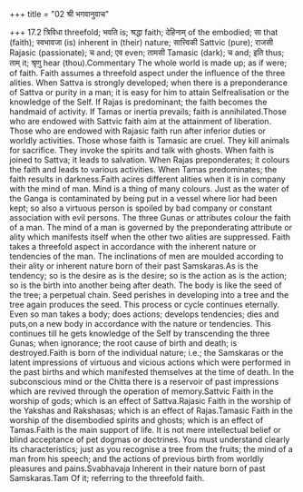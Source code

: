 +++
title = "02 श्री भगवानुवाच"

+++
17.2 त्रिविधा threefold; भवति is; श्रद्धा faith; देहिनाम् of the
embodied; सा that (faith); स्वभावजा (is) inherent in (their) nature;
सात्त्विकी Sattvic (pure); राजसी Rajasic (passionate); च and; एव even;
तामसी Tamasic (dark); च and; इति thus; ताम् it; श्रृणु hear
(thou).Commentary The whole world is made up; as if were; of faith.
Faith assumes a threefold aspect under the influence of the three
alities. When Sattva is strongly developed; when there is a
preponderance of Sattva or purity in a man; it is easy for him to attain
Selfrealisation or the knowledge of the Self. If Rajas is predominant;
the faith becomes the handmaid of activity. If Tamas or inertia
prevails; faith is annihilated.Those who are endowed with Sattvic faith
aim at the attainment of liberation. Those who are endowed with Rajasic
faith run after inferior duties or worldly activities. Those whose faith
is Tamasic are cruel. They kill animals for sacrifice. They invoke the
spirits and talk with ghosts. When faith is joined to Sattva; it leads
to salvation. When Rajas preponderates; it colours the faith and leads
to various activities. When Tamas predominates; the faith results in
darkness.Faith acires different alities when it is in company with the
mind of man. Mind is a thing of many colours. Just as the water of the
Ganga is contaminated by being put in a vessel where lior had been kept;
so also a virtuous person is spoiled by bad company or constant
association with evil persons. The three Gunas or attributes colour the
faith of a man. The mind of a man is governed by the preponderating
attribute or ality which manifests itself when the other two alities are
suppressed. Faith takes a threefold aspect in accordance with the
inherent nature or tendencies of the man. The inclinations of men are
moulded according to their ality or inherent nature born of their past
Samskaras.As is the tendency; so is the desire as is the desire; so is
the action as is the action; so is the birth into another being after
death. The body is like the seed of the tree; a perpetual chain. Seed
perishes in developing into a tree and the tree again produces the seed.
This process or cycle continues eternally. Even so man takes a body;
does actions; develops tendencies; dies and puts,on a new body in
accordance with the nature or tendencies. This continues till he gets
knowledge of the Self by transcending the three Gunas; when ignorance;
the root cause of birth and death; is destroyed.Faith is born of the
individual nature; i.e.; the Samskaras or the latent impressions of
virtuous and vicious actions which were performed in the past births and
which manifested themselves at the time of death. In the subconscious
mind or the Chitta there is a reservoir of past impressions which are
revived through the operation of memory.Sattvic Faith in the worship of
gods; which is an effect of Sattva.Rajasic Faith in the worship of the
Yakshas and Rakshasas; which is an effect of Rajas.Tamasic Faith in the
worship of the disembodied spirits and ghosts; which is an effect of
Tamas.Faith is the main support of life. It is not mere intellectual
belief or blind acceptance of pet dogmas or doctrines. You must
understand clearly its characteristics; just as you recognise a tree
from the fruits; the mind of a man from his speech; and the actions of
previous birth from worldly pleasures and pains.Svabhavaja Inherent in
their nature born of past Samskaras.Tam Of it; referring to the
threefold faith.
